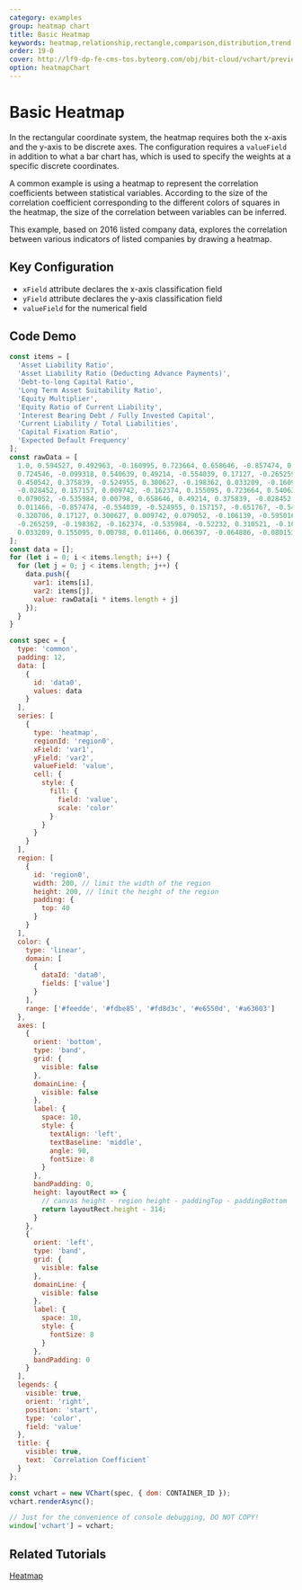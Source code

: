```yaml
---
category: examples
group: heatmap chart
title: Basic Heatmap
keywords: heatmap,relationship,rectangle,comparison,distribution,trend
order: 19-0
cover: http://lf9-dp-fe-cms-tos.byteorg.com/obj/bit-cloud/vchart/preview/heatmap-chart/basic-heatmap.png
option: heatmapChart
---
```


# Basic Heatmap

In the rectangular coordinate system, the heatmap requires both the x-axis and the y-axis to be discrete axes. The configuration requires a `valueField` in addition to what a bar chart has, which is used to specify the weights at a specific discrete coordinates.

A common example is using a heatmap to represent the correlation coefficients between statistical variables. According to the size of the correlation coefficient corresponding to the different colors of squares in the heatmap, the size of the correlation between variables can be inferred.

This example, based on 2016 listed company data, explores the correlation between various indicators of listed companies by drawing a heatmap.

## Key Configuration

- `xField` attribute declares the x-axis classification field
- `yField` attribute declares the y-axis classification field
- `valueField` for the numerical field

## Code Demo

```javascript livedemo
const items = [
  'Asset Liability Ratio',
  'Asset Liability Ratio (Deducting Advance Payments)',
  'Debt-to-long Capital Ratio',
  'Long Term Asset Suitability Ratio',
  'Equity Multiplier',
  'Equity Ratio of Current Liability',
  'Interest Bearing Debt / Fully Invested Capital',
  'Current Liability / Total Liabilities',
  'Capital Fixation Ratio',
  'Expected Default Frequency'
];
const rawData = [
  1.0, 0.594527, 0.492963, -0.160995, 0.723664, 0.658646, -0.857474, 0.320706, -0.284634, -0.091423, 0.594527, 1.0,
  0.724546, -0.099318, 0.540639, 0.49214, -0.554039, 0.17127, -0.265259, 0.068577, 0.492963, 0.724546, 1.0, -0.091338,
  0.450542, 0.375839, -0.524955, 0.300627, -0.198362, 0.033209, -0.160995, -0.099318, -0.091338, 1.0, -0.049872,
  -0.028452, 0.157157, 0.009742, -0.162374, 0.155095, 0.723664, 0.540639, 0.450542, -0.049872, 1.0, 0.951933, -0.651767,
  0.079052, -0.535984, 0.00798, 0.658646, 0.49214, 0.375839, -0.028452, 0.951933, 1.0, -0.543147, -0.106139, -0.52232,
  0.011466, -0.857474, -0.554039, -0.524955, 0.157157, -0.651767, -0.543147, 1.0, -0.595016, 0.310521, 0.066397,
  0.320706, 0.17127, 0.300627, 0.009742, 0.079052, -0.106139, -0.595016, 1.0, -0.105199, -0.064886, -0.284634,
  -0.265259, -0.198362, -0.162374, -0.535984, -0.52232, 0.310521, -0.105199, 1.0, -0.080153, -0.091423, 0.068577,
  0.033209, 0.155095, 0.00798, 0.011466, 0.066397, -0.064886, -0.080153, 1.0
];
const data = [];
for (let i = 0; i < items.length; i++) {
  for (let j = 0; j < items.length; j++) {
    data.push({
      var1: items[i],
      var2: items[j],
      value: rawData[i * items.length + j]
    });
  }
}

const spec = {
  type: 'common',
  padding: 12,
  data: [
    {
      id: 'data0',
      values: data
    }
  ],
  series: [
    {
      type: 'heatmap',
      regionId: 'region0',
      xField: 'var1',
      yField: 'var2',
      valueField: 'value',
      cell: {
        style: {
          fill: {
            field: 'value',
            scale: 'color'
          }
        }
      }
    }
  ],
  region: [
    {
      id: 'region0',
      width: 200, // limit the width of the region
      height: 200, // limit the height of the region
      padding: {
        top: 40
      }
    }
  ],
  color: {
    type: 'linear',
    domain: [
      {
        dataId: 'data0',
        fields: ['value']
      }
    ],
    range: ['#feedde', '#fdbe85', '#fd8d3c', '#e6550d', '#a63603']
  },
  axes: [
    {
      orient: 'bottom',
      type: 'band',
      grid: {
        visible: false
      },
      domainLine: {
        visible: false
      },
      label: {
        space: 10,
        style: {
          textAlign: 'left',
          textBaseline: 'middle',
          angle: 90,
          fontSize: 8
        }
      },
      bandPadding: 0,
      height: layoutRect => {
        // canvas height - region height - paddingTop - paddingBottom
        return layoutRect.height - 314;
      }
    },
    {
      orient: 'left',
      type: 'band',
      grid: {
        visible: false
      },
      domainLine: {
        visible: false
      },
      label: {
        space: 10,
        style: {
          fontSize: 8
        }
      },
      bandPadding: 0
    }
  ],
  legends: {
    visible: true,
    orient: 'right',
    position: 'start',
    type: 'color',
    field: 'value'
  },
  title: {
    visible: true,
    text: `Correlation Coefficient`
  }
};

const vchart = new VChart(spec, { dom: CONTAINER_ID });
vchart.renderAsync();

// Just for the convenience of console debugging, DO NOT COPY!
window['vchart'] = vchart;
```

## Related Tutorials

[Heatmap](link)
